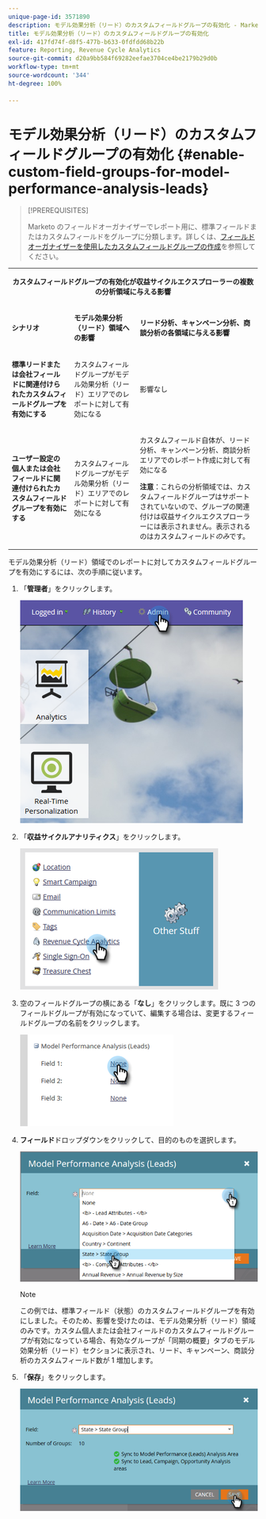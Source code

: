 ```yaml
---
unique-page-id: 3571890
description: モデル効果分析（リード）のカスタムフィールドグループの有効化 - Marketo ドキュメント - 製品ドキュメント
title: モデル効果分析（リード）のカスタムフィールドグループの有効化
exl-id: 417fd74f-d8f5-477b-b633-0fdfdd68b22b
feature: Reporting, Revenue Cycle Analytics
source-git-commit: d20a9bb584f69282eefae3704ce4be2179b29d0b
workflow-type: tm+mt
source-wordcount: '344'
ht-degree: 100%

---
```


# モデル効果分析（リード）のカスタムフィールドグループの有効化 {#enable-custom-field-groups-for-model-performance-analysis-leads}

>[!PREREQUISITES]
>
>Marketo のフィールドオーガナイザーでレポート用に、標準フィールドまたはカスタムフィールドをグループに分類します。詳しくは、[フィールドオーガナイザーを使用したカスタムフィールドグループの作成](/help/marketo/product-docs/reporting/revenue-cycle-analytics/revenue-tools/field-organizers/create-custom-field-groups-using-the-field-organizer.md)を参照してください。

<table> 
 <tbody> 
  <tr> 
   <td colspan="3" rowspan="1"><p align="center"><strong>カスタムフィールドグループの有効化が収益サイクルエクスプローラーの複数の分析領域に与える影響</strong></p></td> 
  </tr> 
  <tr> 
   <td colspan="1" rowspan="1"><p><strong>シナリオ</strong></p></td> 
   <td colspan="1" rowspan="1"><p><strong>モデル効果分析（リード）領域への影響</strong></p></td> 
   <td colspan="1" rowspan="1"><p><strong>リード分析、キャンペーン分析、商談分析の各領域に与える影響</strong></p></td> 
  </tr> 
  <tr> 
   <td colspan="1" rowspan="1"><p><strong>標準リードまたは会社フィールドに関連付けられたカスタムフィールドグループを有効にする</strong></p></td> 
   <td colspan="1" rowspan="1"><p>カスタムフィールドグループがモデル効果分析（リード）エリアでのレポートに対して有効になる</p></td> 
   <td colspan="1" rowspan="1"><p>影響なし</p></td> 
  </tr> 
  <tr> 
   <td colspan="1" rowspan="1"><p><strong>ユーザー設定の個人または会社フィールドに関連付けられたカスタムフィールドグループを有効にする</strong></p></td> 
   <td colspan="1" rowspan="1"><p>カスタムフィールドグループがモデル効果分析（リード）エリアでのレポートに対して有効になる</p></td> 
   <td colspan="1" rowspan="1"><p>カスタムフィールド自体が、リード分析、キャンペーン分析、商談分析エリアでのレポート作成に対して有効になる</p><p><strong>注意</strong>：これらの分析領域では、カスタムフィールドグループはサポートされていないので、グループの関連付けは収益サイクルエクスプローラーには表示されません。表示されるのはカスタムフィールド<em>のみ</em>です。</p></td> 
  </tr> 
 </tbody> 
</table>

モデル効果分析（リード）領域でのレポートに対してカスタムフィールドグループを有効にするには、次の手順に従います。

1. 「**管理者**」をクリックします。

   ![](assets/one-1.png)

1. 「**収益サイクルアナリティクス**」をクリックします。

   ![](assets/two-1.png)

1. 空のフィールドグループの横にある「**なし**」をクリックします。既に 3 つのフィールドグループが有効になっていて、編集する場合は、変更するフィールドグループの名前をクリックします。

   ![](assets/three.png)

1. **フィールド**&#x200B;ドロップダウンをクリックして、目的のものを選択します。

   ![](assets/four-1.png)

   >[!NOTE]
   >
   >この例では、標準フィールド（状態）のカスタムフィールドグループを有効にしました。そのため、影響を受けたのは、モデル効果分析（リード）領域のみです。カスタム個人または会社フィールドのカスタムフィールドグループが有効になっている場合、有効なグループが「同期の概要」タブのモデル効果分析（リード）セクションに表示され、リード、キャンペーン、商談分析のカスタムフィールド数が 1 増加します。

1. 「**保存**」をクリックします。

   ![](assets/five-1.png)
